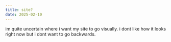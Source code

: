 ```yaml
---
title: site?
date: 2025-02-10
---
```


im quite uncertain where i want my site to go visually. i dont like how it looks right now but i dont want to go backwards.
